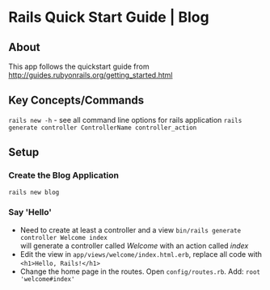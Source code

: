 # Rails Quick Start Guide | Blog

## About
This app follows the quickstart guide from  
http://guides.rubyonrails.org/getting_started.html

## Key Concepts/Commands
`rails new -h` - see all command line options for rails application
`rails generate controller ControllerName controller_action`  



## Setup

### Create the Blog Application
`rails new blog`

### Say 'Hello'
* Need to create at least a controller and a view
`bin/rails generate controller Welcome index`  
will generate a controller called *Welcome* with an action called *index*
* Edit the view in `app/views/welcome/index.html.erb`, replace all code 
with `<h1>Hello, Rails!</h1>`
* Change the home page in the routes. Open `config/routes.rb`. Add:
`root 'welcome#index'`
